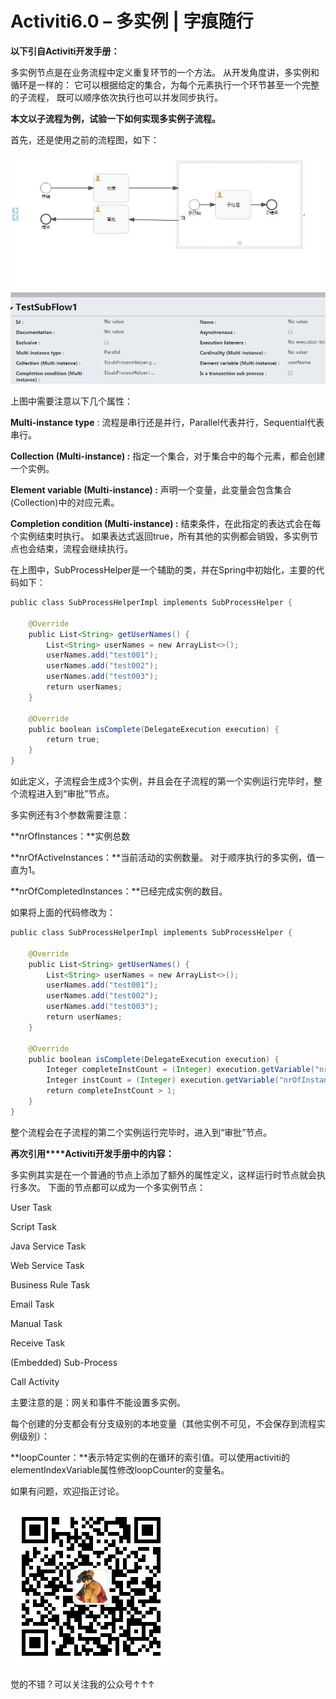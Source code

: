 # Activiti6.0 – 多实例 | 字痕随行
**以下引自Activiti开发手册：**

多实例节点是在业务流程中定义重复环节的一个方法。 从开发角度讲，多实例和循环是一样的： 它可以根据给定的集合，为每个元素执行一个环节甚至一个完整的子流程， 既可以顺序依次执行也可以并发同步执行。

**本文以子流程为例，试验一下如何实现多实例子流程。**

首先，还是使用之前的流程图，如下：

![image](../../images/Activiti6.0–多实例/56c238da90c751ae939610508e083bb0.jpg)

上图中需要注意以下几个属性：  

**Multi-instance type** : 流程是串行还是并行，Parallel代表并行，Sequential代表串行。

**Collection (Multi-instance) :** 指定一个集合，对于集合中的每个元素，都会创建一个实例。

**Element variable (Multi-instance) :** 声明一个变量，此变量会包含集合(Collection)中的对应元素。

**Completion condition (Multi-instance) :** 结束条件，在此指定的表达式会在每个实例结束时执行。 如果表达式返回true，所有其他的实例都会销毁，多实例节点也会结束，流程会继续执行。

在上图中，SubProcessHelper是一个辅助的类，并在Spring中初始化，主要的代码如下：

```Java
public class SubProcessHelperImpl implements SubProcessHelper {

    @Override
    public List<String> getUserNames() {
        List<String> userNames = new ArrayList<>();
        userNames.add("test001");
        userNames.add("test002");
        userNames.add("test003");
        return userNames;
    }

    @Override
    public boolean isComplete(DelegateExecution execution) {
        return true;
    }
}

```
如此定义，子流程会生成3个实例，并且会在子流程的第一个实例运行完毕时，整个流程进入到“审批”节点。

多实例还有3个参数需要注意：

**nrOfInstances：**实例总数

**nrOfActiveInstances：**当前活动的实例数量。 对于顺序执行的多实例，值一直为1。

**nrOfCompletedInstances：**已经完成实例的数目。

如果将上面的代码修改为：

```Java
public class SubProcessHelperImpl implements SubProcessHelper {

    @Override
    public List<String> getUserNames() {
        List<String> userNames = new ArrayList<>();
        userNames.add("test001");
        userNames.add("test002");
        userNames.add("test003");
        return userNames;
    }

    @Override
    public boolean isComplete(DelegateExecution execution) {
        Integer completeInstCount = (Integer) execution.getVariable("nrOfCompletedInstances");
        Integer instCount = (Integer) execution.getVariable("nrOfInstances");
        return completeInstCount > 1;
    }
}

```
整个流程会在子流程的第二个实例运行完毕时，进入到“审批”节点。

**再次引用\*\*\*\*Activiti开发手册中的内容：**

多实例其实是在一个普通的节点上添加了额外的属性定义，这样运行时节点就会执行多次。 下面的节点都可以成为一个多实例节点：

User Task

Script Task

Java Service Task

Web Service Task

Business Rule Task

Email Task

Manual Task

Receive Task

(Embedded) Sub-Process

Call Activity

主要注意的是：网关和事件不能设置多实例。

每个创建的分支都会有分支级别的本地变量（其他实例不可见，不会保存到流程实例级别）：

**loopCounter：**表示特定实例的在循环的索引值。可以使用activiti的elementIndexVariable属性修改loopCounter的变量名。

如果有问题，欢迎指正讨论。

![image](../../images/公众号.jpg)

觉的不错？可以关注我的公众号↑↑↑